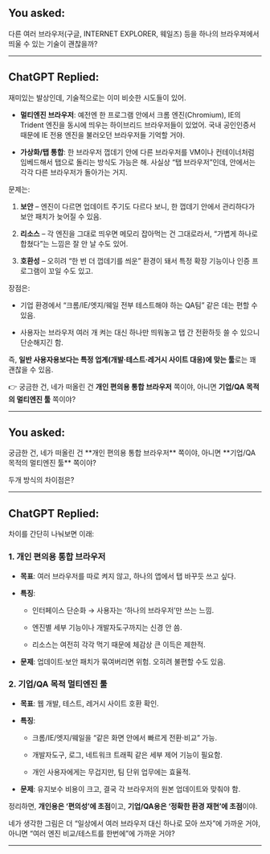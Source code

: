 ## You asked:

다른 여러 브라우저(구글, INTERNET EXPLORER, 웨일즈) 등을 하나의 브라우져에서 띄울 수 있는 기술이 괜찮을까?

---

## ChatGPT Replied:

재미있는 발상인데, 기술적으로는 이미 비슷한 시도들이 있어.

*   **멀티엔진 브라우저**: 예전엔 한 프로그램 안에서 크롬 엔진(Chromium), IE의 Trident 엔진을 동시에 띄우는 하이브리드 브라우저들이 있었어. 국내 공인인증서 때문에 IE 전용 엔진을 불러오던 브라우저들 기억할 거야.
    
*   **가상화/탭 통합**: 한 브라우저 껍데기 안에 다른 브라우저를 VM이나 컨테이너처럼 임베드해서 탭으로 돌리는 방식도 가능은 해. 사실상 “탭 브라우저”인데, 안에서는 각각 다른 브라우저가 돌아가는 거지.
    

문제는:

1.  **보안** – 엔진이 다르면 업데이트 주기도 다르다 보니, 한 껍데기 안에서 관리하다가 보안 패치가 늦어질 수 있음.
    
2.  **리소스** – 각 엔진을 그대로 띄우면 메모리 잡아먹는 건 그대로라서, “가볍게 하나로 합쳤다”는 느낌은 잘 안 날 수도 있어.
    
3.  **호환성** – 오히려 “한 번 더 껍데기를 씌운” 환경이 돼서 특정 확장 기능이나 인증 프로그램이 꼬일 수도 있고.
    

장점은:

*   기업 환경에서 “크롬/IE/엣지/웨일 전부 테스트해야 하는 QA팀” 같은 데는 편할 수 있음.
    
*   사용자는 브라우저 여러 개 켜는 대신 하나만 띄워놓고 탭 간 전환하듯 쓸 수 있으니 단순해지긴 함.
    

즉, **일반 사용자용보다는 특정 업계(개발·테스트·레거시 사이트 대응)에 맞는 툴**로는 꽤 괜찮을 수 있음.

👉 궁금한 건, 네가 떠올린 건 **개인 편의용 통합 브라우저** 쪽이야, 아니면 **기업/QA 목적의 멀티엔진 툴** 쪽이야?

---

## You asked:

궁금한 건, 네가 떠올린 건 \*\*개인 편의용 통합 브라우저\*\* 쪽이야, 아니면 \*\*기업/QA 목적의 멀티엔진 툴\*\* 쪽이야?

두개 방식의 차이점은?

---

## ChatGPT Replied:

차이를 간단히 나눠보면 이래:

### 1\. 개인 편의용 통합 브라우저

*   **목표**: 여러 브라우저를 따로 켜지 않고, 하나의 앱에서 탭 바꾸듯 쓰고 싶다.
    
*   **특징**:
    
    *   인터페이스 단순화 → 사용자는 ‘하나의 브라우저’만 쓰는 느낌.
        
    *   엔진별 세부 기능이나 개발자도구까지는 신경 안 씀.
        
    *   리소스는 여전히 각각 먹기 때문에 체감상 큰 이득은 제한적.
        
*   **문제**: 업데이트·보안 패치가 묶여버리면 위험. 오히려 불편할 수도 있음.
    

### 2\. 기업/QA 목적 멀티엔진 툴

*   **목표**: 웹 개발, 테스트, 레거시 사이트 호환 확인.
    
*   **특징**:
    
    *   크롬/IE/엣지/웨일을 “같은 화면 안에서 빠르게 전환·비교” 가능.
        
    *   개발자도구, 로그, 네트워크 트래픽 같은 세부 제어 기능이 필요함.
        
    *   개인 사용자에게는 무겁지만, 팀 단위 업무에는 효율적.
        
*   **문제**: 유지보수 비용이 크고, 결국 각 브라우저의 원본 업데이트와 맞춰야 함.
    

정리하면, **개인용은 ‘편의성’에 초점**이고, **기업/QA용은 ‘정확한 환경 재현’에 초점**이야.

네가 생각한 그림은 더 “일상에서 여러 브라우저 대신 하나로 모아 쓰자”에 가까운 거야, 아니면 “여러 엔진 비교/테스트를 한번에”에 가까운 거야?

---

